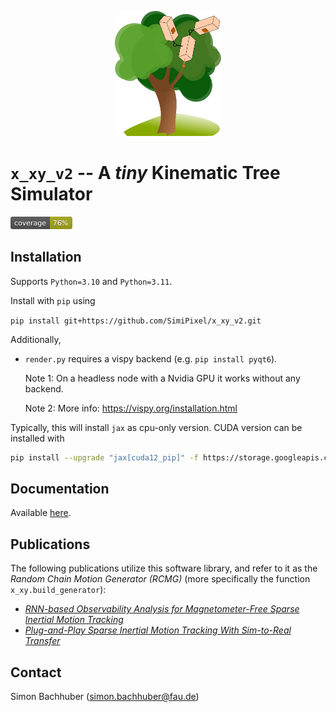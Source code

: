 <p align="center">
<img src="docs/img/icon.svg" height="200" />
</p>

# `x_xy_v2` -- A *tiny* Kinematic Tree Simulator
<img src="docs/img/coverage_badge.svg" height="20" />

## Installation

Supports `Python=3.10` and `Python=3.11`.

Install with `pip` using

`pip install git+https://github.com/SimiPixel/x_xy_v2.git`

Additionally,
- `render.py` requires a vispy backend (e.g. `pip install pyqt6`).

    Note 1: On a headless node with a Nvidia GPU it works without any backend.

    Note 2: More info: https://vispy.org/installation.html

Typically, this will install `jax` as cpu-only version. CUDA version can be installed with
```bash
pip install --upgrade "jax[cuda12_pip]" -f https://storage.googleapis.com/jax-releases/jax_cuda_releases.html
```

## Documentation

Available [here](https://simipixel.github.io/x_xy_v2/).

## Publications

The following publications utilize this software library, and refer to it as the *Random Chain Motion Generator (RCMG)* (more specifically the function `x_xy.build_generator`):

- [*RNN-based Observability Analysis for Magnetometer-Free Sparse Inertial Motion Tracking*](https://ieeexplore.ieee.org/document/9841375)
- [*Plug-and-Play Sparse Inertial Motion Tracking With Sim-to-Real Transfer*](https://ieeexplore.ieee.org/document/10225275)

## Contact

Simon Bachhuber (simon.bachhuber@fau.de)
